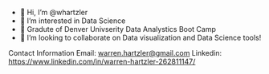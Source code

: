 - 👋 Hi, I’m @whartzler
- 👀 I’m interested in Data Science
- 🌱 Gradute of Denver Univserity Data Analystics Boot Camp
- 💞️ I’m looking to collaborate on Data visualization and Data Science tools!

Contact Information
Email: warren.hartzler@gmail.com
Linkedin: https://www.linkedin.com/in/warren-hartzler-262811147/

<!---
whartzler/whartzler is a ✨ special ✨ repository because its `README.md` (this file) appears on your GitHub profile.
You can click the Preview link to take a look at your changes.
--->
